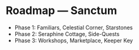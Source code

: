 # Roadmap — Sanctum
- Phase 1: Familiars, Celestial Corner, Starstones
- Phase 2: Seraphine Cottage, Side-Quests
- Phase 3: Workshops, Marketplace, Keeper Key
